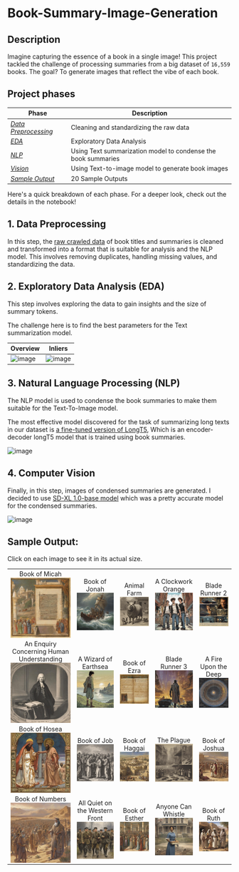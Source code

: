 # Book-Summary-Image-Generation
## Description
Imagine capturing the essence of a book in a single image! This project tackled the challenge of processing summaries from a big dataset of `16,559` books. The goal? To generate images that reflect the vibe of each book.

## Project phases

| Phase | Description |
|--|--|
| [*Data Preprocessing*](#1-data-preprocessing) | Cleaning and standardizing the raw data |
| [*EDA*](#2-exploratory-data-analysis-eda) | Exploratory Data Analysis |
| [*NLP*](#3-natural-language-processing-nlp) | Using Text summarization model to condense the book summaries |
| [*Vision*](#4-computer-vision) | Using Text-to-image model to generate book images |
| [*Sample Output*](#sample-output) | 20 Sample Outputs |

Here's a quick breakdown of each phase. For a deeper look, check out the details in the notebook!
## 1. Data Preprocessing
In this step, the [raw crawled data](data/booksummaries.txt) of book titles and summaries is cleaned and transformed into a format that is suitable for analysis and the NLP model.
This involves removing duplicates, handling missing values, and standardizing the data.

## 2. Exploratory Data Analysis (EDA)
This step involves exploring the data to gain insights and the size of summary tokens.

The challenge here is to find the best parameters for the Text summarization model.


| Overview | Inliers |
|--|--|
|![image](https://github.com/i4mShayan/Book-Summary-Image-Generation/assets/29325256/f692a3f1-d361-44fb-91ef-667699d0289d) | ![image](https://github.com/i4mShayan/Book-Summary-Image-Generation/assets/29325256/ebacd2a2-fcec-4668-9789-ccaa836e75e3) |

## 3. Natural Language Processing (NLP)
The NLP model is used to condense the book summaries to make them suitable for the Text-To-Image model.

The most effective model discovered for the task of summarizing long texts in our dataset is [a fine-tuned version of LongT5](https://huggingface.co/pszemraj/long-t5-tglobal-base-16384-book-summary), Which is an encoder-decoder longT5 model that is trained using book summaries.

![image](https://github.com/i4mShayan/Book-Summary-Image-Generation/assets/29325256/cec9a38b-fb31-45d3-b986-1e83a63bc90f)

## 4. Computer Vision
Finally, in this step, images of condensed summaries are generated.
I decided to use [SD-XL 1.0-base model](https://huggingface.co/stabilityai/stable-diffusion-xl-base-1.0) which was a pretty accurate model for the condensed summaries.

![image](https://github.com/i4mShayan/Book-Summary-Image-Generation/assets/29325256/ee9927d9-7906-404e-910f-9c8b51cee48d)

## Sample Output:
Click on each image to see it in its actual size.

<table>
 <tr>
  <td>
   <div style="text-align:center">
    Book of Micah
   </div>
   <img align="center" alt="4452_Book of Micah_nan.jpg" src="./images/4452_Book of Micah_nan.jpg" width="150px"/>
  </td>
  <td>
   <div style="text-align:center">
    Book of Jonah
   </div>
   <img align="center" alt="4451_Book of Jonah_nan.jpg" src="./images/4451_Book of Jonah_nan.jpg" width="150px"/>
  </td>
  <td>
   <div style="text-align:center">
    Animal Farm
   </div>
   <img align="center" alt="620_Animal Farm_George Orwell.jpg" src="./images/620_Animal Farm_George Orwell.jpg" width="150px"/>
  </td>
  <td>
   <div style="text-align:center">
    A Clockwork Orange
   </div>
   <img align="center" alt="843_A Clockwork Orange_Anthony Burgess.jpg" src="./images/843_A Clockwork Orange_Anthony Burgess.jpg" width="150px"/>
  </td>
  <td>
   <div style="text-align:center">
    Blade Runner 2
   </div>
   <img align="center" alt="4082_Blade Runner 2_ The Edge of Human_K. W. Jeter.jpg" src="./images/4082_Blade Runner 2_ The Edge of Human_K. W. Jeter.jpg" width="150px"/>
  </td>
 </tr>
 <tr>
  <td>
   <div style="text-align:center">
    An Enquiry Concerning Human Understanding
   </div>
   <img align="center" alt="1756_An Enquiry Concerning Human Understanding_David Hume.jpg" src="./images/1756_An Enquiry Concerning Human Understanding_David Hume.jpg" width="150px"/>
  </td>
  <td>
   <div style="text-align:center">
    A Wizard of Earthsea
   </div>
   <img align="center" alt="2890_A Wizard of Earthsea_Ursula K. Le Guin.jpg" src="./images/2890_A Wizard of Earthsea_Ursula K. Le Guin.jpg" width="150px"/>
  </td>
  <td>
   <div style="text-align:center">
    Book of Ezra
   </div>
   <img align="center" alt="4332_Book of Ezra_nan.jpg" src="./images/4332_Book of Ezra_nan.jpg" width="150px"/>
  </td>
  <td>
   <div style="text-align:center">
    Blade Runner 3
   </div>
   <img align="center" alt="4081_Blade Runner 3_ Replicant Night_K. W. Jeter.jpg" src="./images/4081_Blade Runner 3_ Replicant Night_K. W. Jeter.jpg" width="150px"/>
  </td>
  <td>
   <div style="text-align:center">
    A Fire Upon the Deep
   </div>
   <img align="center" alt="2080_A Fire Upon the Deep_Vernor Vinge.jpg" src="./images/2080_A Fire Upon the Deep_Vernor Vinge.jpg" width="150px"/>
  </td>
 </tr>
 <tr>
  <td>
   <div style="text-align:center">
    Book of Hosea
   </div>
   <img align="center" alt="4449_Book of Hosea_nan.jpg" src="./images/4449_Book of Hosea_nan.jpg" width="150px"/>
  </td>
  <td>
   <div style="text-align:center">
    Book of Job
   </div>
   <img align="center" alt="4386_Book of Job_nan.jpg" src="./images/4386_Book of Job_nan.jpg" width="150px"/>
  </td>
  <td>
   <div style="text-align:center">
    Book of Haggai
   </div>
   <img align="center" alt="4454_Book of Haggai_nan.jpg" src="./images/4454_Book of Haggai_nan.jpg" width="150px"/>
  </td>
  <td>
   <div style="text-align:center">
    The Plague
   </div>
   <img align="center" alt="986_The Plague_Albert Camus.jpg" src="./images/986_The Plague_Albert Camus.jpg" width="150px"/>
  </td>
  <td>
   <div style="text-align:center">
    Book of Joshua
   </div>
   <img align="center" alt="4331_Book of Joshua_nan.jpg" src="./images/4331_Book of Joshua_nan.jpg" width="150px"/>
  </td>
 </tr>
 <tr>
  <td>
   <div style="text-align:center">
    Book of Numbers
   </div>
   <img align="center" alt="4376_Book of Numbers_nan.jpg" src="./images/4376_Book of Numbers_nan.jpg" width="150px"/>
  </td>
  <td>
   <div style="text-align:center">
    All Quiet on the Western Front
   </div>
   <img align="center" alt="2152_All Quiet on the Western Front_Erich Maria Remarque.jpg" src="./images/2152_All Quiet on the Western Front_Erich Maria Remarque.jpg" width="150px"/>
  </td>
  <td>
   <div style="text-align:center">
    Book of Esther
   </div>
   <img align="center" alt="4382_Book of Esther_nan.jpg" src="./images/4382_Book of Esther_nan.jpg" width="150px"/>
  </td>
  <td>
   <div style="text-align:center">
    Anyone Can Whistle
   </div>
   <img align="center" alt="2950_Anyone Can Whistle_Arthur Laurents.jpg" src="./images/2950_Anyone Can Whistle_Arthur Laurents.jpg" width="150px"/>
  </td>
  <td>
   <div style="text-align:center">
    Book of Ruth
   </div>
   <img align="center" alt="4381_Book of Ruth_nan.jpg" src="./images/4381_Book of Ruth_nan.jpg" width="150px"/>
  </td>
 </tr>
</table>
